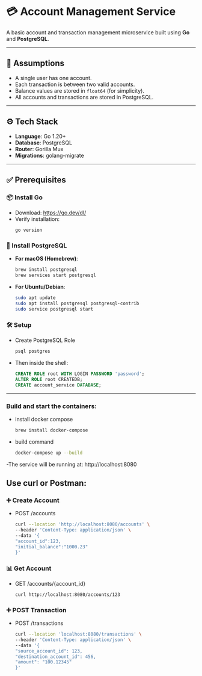 # 💳 Account Management Service

A basic account and transaction management microservice built using **Go** and **PostgreSQL**.

---

## 📝 Assumptions

- A single user has one account.
- Each transaction is between two valid accounts.
- Balance values are stored in `float64` (for simplicity).
- All accounts and transactions are stored in PostgreSQL.

---

## ⚙️ Tech Stack

- **Language**: Go 1.20+
- **Database**: PostgreSQL
- **Router**: Gorilla Mux
- **Migrations**: golang-migrate

---

## ✅ Prerequisites

### 📦 Install Go

- Download: https://go.dev/dl/
- Verify installation:
  ```bash
  go version
  
### 🐘 Install PostgreSQL
- **For macOS (Homebrew)**:
   ```bash
  brew install postgresql
  brew services start postgresql

- **For Ubuntu/Debian**:
  ```bash
  sudo apt update
  sudo apt install postgresql postgresql-contrib
  sudo service postgresql start
  
### 🛠️ Setup
- Create PostgreSQL Role
   ```bash
   psql postgres
   
- Then inside the shell:
  ```sql
  CREATE ROLE root WITH LOGIN PASSWORD 'password';
  ALTER ROLE root CREATEDB;
  CREATE account_service DATABASE;

---

### Build and start the containers:
- install docker compose
  ```bash
  brew install docker-compose

- build command
  ```bash
  docker-compose up --build
  
-The service will be running at: http://localhost:8080

## Use curl or Postman:

### ➕ Create Account
- POST /accounts

  ```bash
  curl --location 'http://localhost:8080/accounts' \
  --header 'Content-Type: application/json' \
  --data '{
  "account_id":123,
  "initial_balance":"1000.23"
  }'

### 📊 Get Account
- GET /accounts/{account_id}
  
  ```bash
  curl http://localhost:8080/accounts/123

### ➕ POST Transaction
- POST /transactions

  ```bash
  curl --location 'localhost:8080/transactions' \
  --header 'Content-Type: application/json' \
  --data '{
  "source_account_id": 123,
  "destination_account_id": 456,
  "amount": "100.12345"
  }'